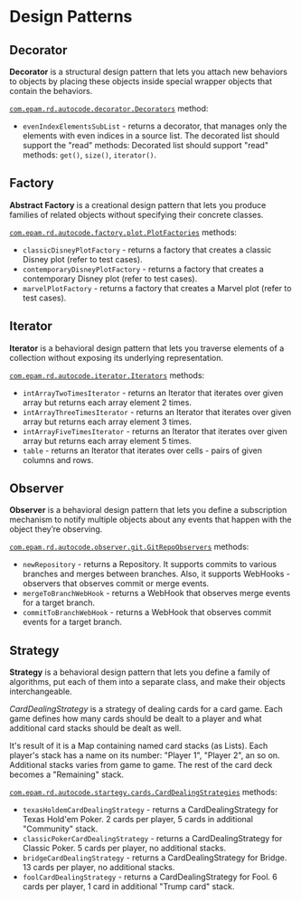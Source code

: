 # Design Patterns

## Decorator
**Decorator** is a structural design pattern that lets you attach new behaviors to objects by placing these objects inside special wrapper objects that contain the behaviors.

[`com.epam.rd.autocode.decorator.Decorators`](src\main\java\com\epam\rd\autocode\decorator\Decorators.java) method:
- `evenIndexElementsSubList` - returns a decorator, that manages only the elements with even indices in a source list. The decorated list should support the "read" methods:
    Decorated list should support "read" methods: `get()`, `size()`, `iterator()`.
    
## Factory
**Abstract Factory** is a creational design pattern that lets you produce families of related objects without specifying their concrete classes.

[`com.epam.rd.autocode.factory.plot.PlotFactories`](src\main\java\com\epam\rd\autocode\factory\plot\PlotFactories.java) methods:
- `classicDisneyPlotFactory` - returns a factory that creates a classic Disney plot (refer to test cases).
- `contemporaryDisneyPlotFactory` - returns a factory that creates a contemporary Disney plot (refer to test cases).
- `marvelPlotFactory` - returns a factory that creates a Marvel plot (refer to test cases).
    
## Iterator
**Iterator** is a behavioral design pattern that lets you traverse elements of a collection without exposing its underlying representation.

[`com.epam.rd.autocode.iterator.Iterators`](src\main\java\com\epam\rd\autocode\iterator\Iterators.java) methods:
- `intArrayTwoTimesIterator` - returns an Iterator that iterates over given array but returns each array element 2 times.
- `intArrayThreeTimesIterator` - returns an Iterator that iterates over given array but returns each array element 3 times.
- `intArrayFiveTimesIterator` - returns an Iterator that iterates over given array but returns each array element 5 times.
- `table` - returns an Iterator that iterates over cells - pairs of given columns and rows.
    
## Observer
**Observer** is a behavioral design pattern that lets you define a subscription mechanism to notify multiple objects about any events that happen with the object they’re observing.

 [`com.epam.rd.autocode.observer.git.GitRepoObservers`](src\main\java\com\epam\rd\autocode\observer\git\GitRepoObservers.java) methods:
- `newRepository` - returns a Repository. It supports commits to various branches and merges between branches.
Also, it supports WebHooks - observers that observes commit or merge events.
- `mergeToBranchWebHook` - returns a WebHook that observes merge events for a target branch.
- `commitToBranchWebHook` - returns a WebHook that observes commit events for a target branch.    

## Strategy
**Strategy** is a behavioral design pattern that lets you define a family of algorithms, put each of them into a separate class, and make their objects interchangeable.

*CardDealingStrategy* is a strategy of dealing cards for a card game.
Each game defines how many cards should be dealt to a player and what additional card stacks should be dealt as well.

It's result of it is a Map containing named card stacks (as Lists).
Each player's stack has a name on its number: "Player 1", "Player 2", an so on.
Additional stacks varies from game to game.
The rest of the card deck becomes a "Remaining" stack.

 [`com.epam.rd.autocode.startegy.cards.CardDealingStrategies`](src\main\java\com\epam\rd\autocode\startegy\cards\CardDealingStrategies.java) methods:
- `texasHoldemCardDealingStrategy` - returns a CardDealingStrategy for Texas Hold'em Poker.
2 cards per player, 5 cards in additional "Community" stack.
- `classicPokerCardDealingStrategy` - returns a CardDealingStrategy for Classic Poker.
5 cards per player, no additional stacks.
- `bridgeCardDealingStrategy` - returns a CardDealingStrategy for Bridge.
13 cards per player, no additional stacks. 
- `foolCardDealingStrategy` - returns a CardDealingStrategy for Fool.
6 cards per player, 1 card in additional "Trump card" stack.
